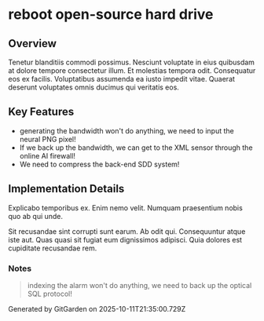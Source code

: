 # reboot open-source hard drive

## Overview
Tenetur blanditiis commodi possimus. Nesciunt voluptate in eius quibusdam at dolore tempore consectetur illum. Et molestias tempora odit. Consequatur eos ex facilis. Voluptatibus assumenda ea iusto impedit vitae. Quaerat deserunt voluptates omnis ducimus qui veritatis eos.

## Key Features
- generating the bandwidth won't do anything, we need to input the neural PNG pixel!
- If we back up the bandwidth, we can get to the XML sensor through the online AI firewall!
- We need to compress the back-end SDD system!

## Implementation Details
Explicabo temporibus ex. Enim nemo velit. Numquam praesentium nobis quo ab qui unde.
 Sit recusandae sint corrupti sunt earum. Ab odit qui. Consequuntur atque iste aut. Quas quasi sit fugiat eum dignissimos adipisci. Quia dolores est cupiditate recusandae rem.

### Notes
> indexing the alarm won't do anything, we need to back up the optical SQL protocol!

Generated by GitGarden on 2025-10-11T21:35:00.729Z